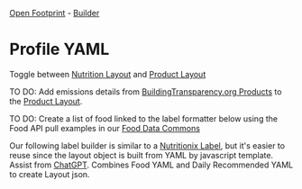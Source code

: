 <a href="/OpenFootprint">Open Footprint</a> - <a href="/io/template">Builder</a>

# Profile YAML

Toggle between [Nutrition Layout](#layout=nutrition) and [Product Layout](#layout=product)

TO DO: Add emissions details from [BuildingTransparency.org Products](/OpenFootprint/products/) to the [Product Layout](#layout=product).  

TO DO: Create a list of food linked to the label formatter below using the Food API pull examples in our [Food Data Commons](/data-commons/docs/food/)

Our following label builder is similar to a [Nutritionix Label](/data-commons/docs/food/), but it's easier to reuse since the layout object is built from YAML by javascript template. Assist from [ChatGPT](https://chatgpt.com/share/68ade5c5-9b05-46a8-a0da-ccd771289693). Combines Food YAML and Daily Recommended YAML to create Layout json.

